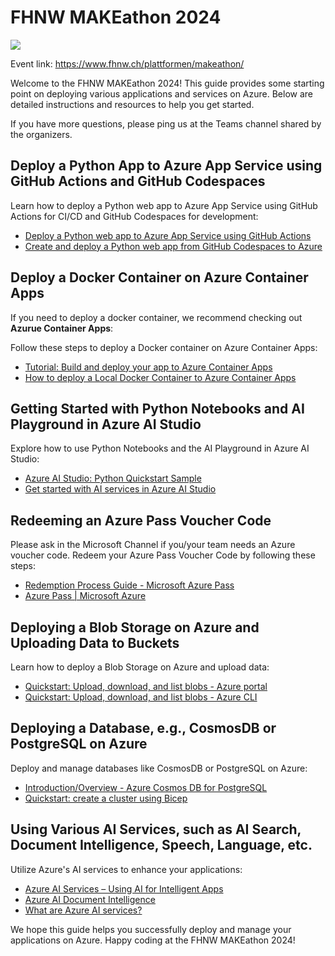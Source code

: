 # FHNW MAKEathon 2024
![](https://www.fhnw.ch/plattformen/makeathon/wp-content/uploads/sites/204/cropped-MAKE_Logo-1.png)


Event link: https://www.fhnw.ch/plattformen/makeathon/



Welcome to the FHNW MAKEathon 2024! This guide provides some starting point on deploying various applications and services on Azure. 
Below are detailed instructions and resources to help you get started.

If you have more questions, please ping us at the Teams channel shared by the organizers.

## Deploy a Python App to Azure App Service using GitHub Actions and GitHub Codespaces

Learn how to deploy a Python web app to Azure App Service using GitHub Actions for CI/CD and GitHub Codespaces for development:
- [Deploy a Python web app to Azure App Service using GitHub Actions](https://learn.microsoft.com/en-us/azure/developer/python/python-web-app-github-actions-app-service)
- [Create and deploy a Python web app from GitHub Codespaces to Azure](https://learn.microsoft.com/en-us/azure/developer/python/quickstart-python-web-azd-codespaces)

## Deploy a Docker Container on Azure Container Apps
If you need to deploy a docker container, we recommend checking out **Azurue Container Apps**:

Follow these steps to deploy a Docker container on Azure Container Apps:
- [Tutorial: Build and deploy your app to Azure Container Apps](https://learn.microsoft.com/en-us/azure/container-apps/tutorial-code-to-cloud)
- [How to deploy a Local Docker Container to Azure Container Apps](https://techcommunity.microsoft.com/t5/apps-on-azure-blog/how-to-deploy-a-local-docker-container-to-azure-container-apps/ba-p/3583888)

## Getting Started with Python Notebooks and AI Playground in Azure AI Studio

Explore how to use Python Notebooks and the AI Playground in Azure AI Studio:
- [Azure AI Studio: Python Quickstart Sample](https://github.com/Azure-Samples/aistudio-python-quickstart-sample)
- [Get started with AI services in Azure AI Studio](https://learn.microsoft.com/en-us/azure/ai-studio/ai-services/get-started)

## Redeeming an Azure Pass Voucher Code
Please ask in the Microsoft Channel if you/your team needs an Azure voucher code.
Redeem your Azure Pass Voucher Code by following these steps:
- [Redemption Process Guide - Microsoft Azure Pass](https://www.microsoftazurepass.com/Home/HowTo)
- [Azure Pass | Microsoft Azure](https://azure.microsoft.com/en-us/pricing/offers/azure-pass/)

## Deploying a Blob Storage on Azure and Uploading Data to Buckets

Learn how to deploy a Blob Storage on Azure and upload data:
- [Quickstart: Upload, download, and list blobs - Azure portal](https://learn.microsoft.com/en-us/azure/storage/blobs/storage-quickstart-blobs-portal)
- [Quickstart: Upload, download, and list blobs - Azure CLI](https://learn.microsoft.com/en-us/azure/storage/blobs/storage-quickstart-blobs-cli)

## Deploying a Database, e.g., CosmosDB or PostgreSQL on Azure

Deploy and manage databases like CosmosDB or PostgreSQL on Azure:
- [Introduction/Overview - Azure Cosmos DB for PostgreSQL](https://learn.microsoft.com/en-us/azure/cosmos-db/postgresql/introduction)
- [Quickstart: create a cluster using Bicep](https://learn.microsoft.com/en-us/azure/cosmos-db/postgresql/quickstart-create-bicep)

## Using Various AI Services, such as AI Search, Document Intelligence, Speech, Language, etc.

Utilize Azure's AI services to enhance your applications:
- [Azure AI Services – Using AI for Intelligent Apps](https://azure.microsoft.com/en-us/products/ai-services/)
- [Azure AI Document Intelligence](https://azure.microsoft.com/en-us/products/ai-services/ai-document-intelligence)
- [What are Azure AI services?](https://learn.microsoft.com/en-us/azure/ai-services/what-are-ai-services)

We hope this guide helps you successfully deploy and manage your applications on Azure. Happy coding at the FHNW MAKEathon 2024!
